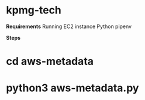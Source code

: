 # kpmg-tech

**Requirements**
Running EC2 instance
Python
pipenv

**Steps**
# cd aws-metadata
# python3 aws-metadata.py
